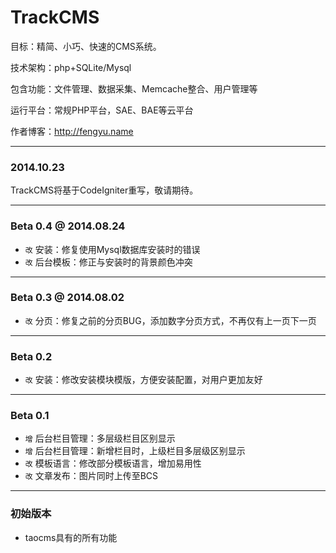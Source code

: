 # TrackCMS
目标：精简、小巧、快速的CMS系统。

技术架构：php+SQLite/Mysql

包含功能：文件管理、数据采集、Memcache整合、用户管理等

运行平台：常规PHP平台，SAE、BAE等云平台

作者博客：http://fengyu.name

-------------------------------------------------------

### 2014.10.23
TrackCMS将基于CodeIgniter重写，敬请期待。

-------------------------------------------------------

### Beta 0.4 @ 2014.08.24
+ `改` 安装：修复使用Mysql数据库安装时的错误
+ `改` 后台模板：修正与安装时的背景颜色冲突

-------------------------------------------------------

### Beta 0.3 @ 2014.08.02
+ `改` 分页：修复之前的分页BUG，添加数字分页方式，不再仅有上一页下一页

-------------------------------------------------------

### Beta 0.2
+ `改` 安装：修改安装模块模版，方便安装配置，对用户更加友好

-------------------------------------------------------

### Beta 0.1
+ `增` 后台栏目管理：多层级栏目区别显示
+ `增` 后台栏目管理：新增栏目时，上级栏目多层级区别显示
+ `改` 模板语言：修改部分模板语言，增加易用性
+ `改` 文章发布：图片同时上传至BCS

-------------------------------------------------------

### 初始版本
+ taocms具有的所有功能
